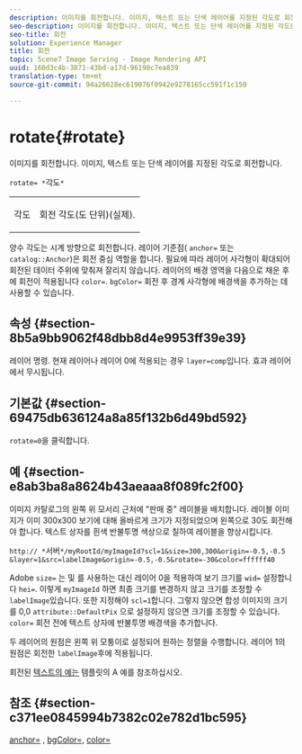 ```yaml
---
description: 이미지를 회전합니다. 이미지, 텍스트 또는 단색 레이어를 지정된 각도로 회전합니다.
seo-description: 이미지를 회전합니다. 이미지, 텍스트 또는 단색 레이어를 지정된 각도로 회전합니다.
seo-title: 회전
solution: Experience Manager
title: 회전
topic: Scene7 Image Serving - Image Rendering API
uuid: 160d3c4b-3871-43bd-a17d-96198c7ea839
translation-type: tm+mt
source-git-commit: 94a26628ec619076f0942e9278165cc591f1c150

---
```



# rotate{#rotate}

이미지를 회전합니다. 이미지, 텍스트 또는 단색 레이어를 지정된 각도로 회전합니다.

`rotate= *`각도`*`

<table id="simpletable_5531ED4C2099411DB404657E12B05314"> 
 <tr class="strow"> 
  <td class="stentry"> <p><span class="varname"> 각도</span> </p> </td> 
  <td class="stentry"> <p>회전 각도(도 단위)(실제). </p></td> 
 </tr> 
</table>

양수 각도는 시계 방향으로 회전합니다. 레이어 기준점( `anchor=` 또는 `catalog::Anchor`)은 회전 중심 역할을 합니다. 필요에 따라 레이어 사각형이 확대되어 회전된 데이터 주위에 맞춰져 잘리지 않습니다. 레이어의 배경 영역을 다음으로 채운 후에 회전이 적용됩니다 `color=`. `bgColor=` 회전 후 경계 사각형에 배경색을 추가하는 데 사용할 수 있습니다.

## 속성 {#section-8b5a9bb9062f48dbb8d4e9953ff39e39}

레이어 명령. 현재 레이어나 레이어 0에 적용되는 경우 `layer=comp`입니다. 효과 레이어에서 무시됩니다.

## 기본값 {#section-69475db636124a8a85f132b6d49bd592}

`rotate=0`을 클릭합니다.

## 예 {#section-e8ab3ba8a8624b43aeaaa8f089fc2f00}

이미지 카탈로그의 왼쪽 위 모서리 근처에 &quot;판매 중&quot; 레이블을 배치합니다. 레이블 이미지가 이미 300x300 보기에 대해 올바르게 크기가 지정되었으며 왼쪽으로 30도 회전해야 합니다. 텍스트 상자를 흰색 반불투명 색상으로 칠하여 레이블을 향상시킵니다.

`http:// *`서버`*/myRootId/myImageId?scl=1&size=300,300&origin=-0.5,-0.5 &layer=1&src=labelImage&origin=-0.5,-0.5&rotate=-30&color=ffffff40`

Adobe `size=` 는 및 를 사용하는 대신 레이어 0을 적용하여 보기 크기를 `wid=` 설정합니다 `hei=`. 이렇게 `myImageId` 하면 최종 크기를 변경하지 않고 크기를 조정할 수 `labelImage`있습니다. 또한 지정해야 `scl=1`합니다. 그렇지 않으면 합성 이미지의 크기를 0,0 `attribute::DefaultPix` 으로 설정하지 않으면 크기를 조정할 수 있습니다. `color=` 회전 전에 텍스트 상자에 반불투명 배경색을 추가합니다.

두 레이어의 원점은 왼쪽 위 모퉁이로 설정되어 원하는 정렬을 수행합니다. 레이어 1의 원점은 회전한 `labelImage`후에 적용됩니다.

회전된 [텍스트의 예는](../../../../../is-api/http-ref/image-serving-api-ref/c-http-protocol-reference/c-templates/r-example-a.md#reference-c78ea82e8a1646738e764fa6685dfbac) 템플릿의 [](../../../../../is-api/http-ref/image-serving-api-ref/c-http-protocol-reference/c-templates/c-templates.md#concept-3cd2d2adae0e41b2979b9640244d4d3e) A 예를 참조하십시오.

## 참조 {#section-c371ee0845994b7382c02e782d1bc595}

[anchor=](../../../../../is-api/http-ref/image-serving-api-ref/c-http-protocol-reference/c-command-reference/r-anchor.md#reference-6661e548ab284b82828d8d94c8ddeb7c) , [bgColor=](../../../../../is-api/http-ref/image-serving-api-ref/c-http-protocol-reference/c-command-reference/r-bgcolor.md#reference-441371ba4ef54fe781887c5ae448f6ab), [color=](/help/aem-is-ir-api/is-api/http-ref/image-serving-api-ref/c-http-protocol-reference/c-data-types/r-is-http-color.md)
